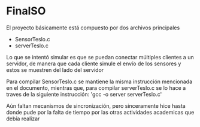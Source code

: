 # FinalSO
<p>El proyecto básicamente está compuesto por dos archivos principales</p>
<ul>
  <li>SensorTeslo.c</li>
  <li>serverTeslo.c</li>
</ul>
<p>Lo que se intentó simular es que se puedan conectar múltiples clientes a un servidor, de manera que cada cliente simule el envío de los sensores y estos se muestren del lado del servidor</p>
<p>Para compilar SensorTeslo.c se mantiene la misma instrucción mencionada en el documento, mientras que, para compilar serverTeslo.c se lo hace a traves de la siguiente instrucción: 'gcc -o server serverTeslo.c' </p>
<p>Aún faltan mecanismos de sincronización, pero sinceramente hice hasta donde pude por la falta de tiempo por las otras actividades academicas que debía realizar</p>
